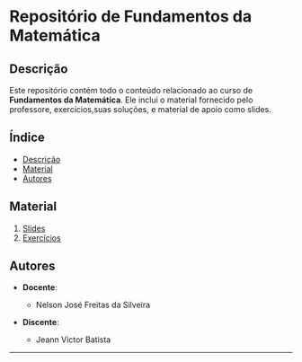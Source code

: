 # Repositório de Fundamentos da Matemática

## Descrição

Este repositório contém todo o conteúdo relacionado ao curso de **Fundamentos da Matemática**. Ele inclui  o material  fornecido pelo professore, exercícios,suas soluções, e material de apoio como slides.

## Índice

- [Descrição](#descrição)
- [Material ](#material)
- [Autores](#autores)

## Material 

1. [Slides](https://github.com/Jeann-Victor/Geometria-Analitica/tree/main/GEOMETRIA%20ANALITICA/Material%20de%20Apoio/Slides)
2. [Exercícios](https://github.com/Jeann-Victor/Geometria-Analitica/tree/main/GEOMETRIA%20ANALITICA/Listas%20G.A)




## Autores

- **Docente**: 
  - Nelson José Freitas da Silveira

- **Discente**: 
  - Jeann Victor Batista

---
